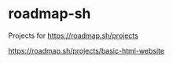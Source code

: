 # roadmap-sh

Projects for https://roadmap.sh/projects

https://roadmap.sh/projects/basic-html-website